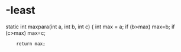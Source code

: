 # -Ieast
static int maxpara(int a, int b, int c) {
		int max = a;
		if (b>max)
			max=b;
		if (c>max)
			max=c;
		
		return max;
